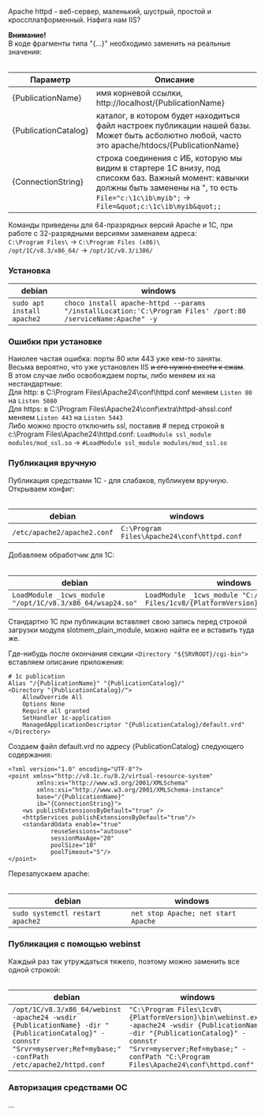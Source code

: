 Apache httpd - веб-сервер, маленький, шустрый, простой и кроссплатформенный. Нафига нам IIS?  
  
**Внимание!**  
В коде фрагменты типа "{...}" необходимо заменить на реальные значения:
###### 
| Параметр | Описание |
| --- | --- |
| {PublicationName} | имя корневой ссылки, http://localhost/{PublicationName} |
| {PublicationCatalog} | каталог, в котором будет находиться файл настроек публикации нашей базы. Может быть асболютно любой, часто это apache/htdocs/{PublicationName} |
 | {ConnectionString} | строка соединения с ИБ, которую мы видим в стартере 1С внизу, под списокм баз. Важный момент: кавычки должны быть заменены на &quot;, то есть `File="c:\1c\ib\myib";` -> `File=&quot;c:\1c\ib\myib&quot;;` |  

Команды приведены для 64-празрядных версий Apache и 1С, при работе с 32-разрядными версиями заменаяем адреса:  
`C:\Program Files\` -> `C:\Program Files (x86)\`  
`/opt/1C/v8.3/x86_64/` -> `/opt/1C/v8.3/i386/`  

### Установка  
| **debian** | **windows** |
| ---------- | ----------- |
| `sudo apt install apache2` | `choco install apache-httpd --params "/installLocation:'C:\Program Files' /port:80 /serviceName:Apache" -y` |  

### Ошибки при установке  
Наиолее частая ошибка: порты 80 или 443 уже кем-то заняты.  
Весьма вероятно, что уже установлен IIS ~~и его нужно снести к ежам~~.  
В этом случае либо освобождаем порты, либо меняем их на нестандартные:  
Для http: в C:\Program Files\Apache24\conf\httpd.conf меняем `Listen 80` на `Listen 5080`  
Для https: в C:\Program Files\Apache24\conf\extra\httpd-ahssl.conf меняем `Listen 443` на `Listen 5443`  
Либо можно просто отключить ssl, поставив # перед строкой в c:\Program Files\Apache24\httpd.conf:
`LoadModule ssl_module modules/mod_ssl.so` -> `#LoadModule ssl_module modules/mod_ssl.so`
  
### Публикация вручную  
Публикация средствами 1С - для слабаков, публикуем вручную. Открываем конфиг:  
######  
| **debian** | **windows** |
| ---------- | ----------- |
| `/etc/apache2/apache2.conf` | `C:\Program Files\Apache24\conf\httpd.conf` |

Добавляем обработчик для 1С:  
######  
| **debian** | **windows** |
| ---------- | ----------- |
| `LoadModule _1cws_module "/opt/1C/v8.3/x86_64/wsap24.so"` | `LoadModule _1cws_module "C:/Program Files/1cv8/{PlatformVersion}/bin/wsap24.dll"` |  

Стандартно 1С при публикации вставляет свою запись перед строкой загрузки модуля slotmem_plain_module, можно найти ее и вставить туда же.   
  
Где-нибудь после окончания секции `<Directory "${SRVROOT}/cgi-bin">` вставляем описание приложения:  
```
# 1c publication
Alias "/{PublicationName}" "{PublicationCatalog}/"
<Directory "{PublicationCatalog}/">
    AllowOverride All
    Options None
    Require all granted
    SetHandler 1c-application
    ManagedApplicationDescriptor "{PublicationCatalog}/default.vrd"
</Directory>

```
  
Создаем файл default.vrd по адресу {PublicationCatalog} следующего содержания:  
```
<?xml version="1.0" encoding="UTF-8"?>
<point xmlns="http://v8.1c.ru/8.2/virtual-resource-system"
		xmlns:xs="http://www.w3.org/2001/XMLSchema"
		xmlns:xsi="http://www.w3.org/2001/XMLSchema-instance"
		base="/{PublicationName}"
		ib="{ConnectionString}">
	<ws publishExtensionsByDefault="true" />
	<httpServices publishExtensionsByDefault="true"/>
	<standardOdata enable="true"
			reuseSessions="autouse"
			sessionMaxAge="20"
			poolSize="10"
			poolTimeout="5"/>
</point>
```

Перезапускаем apache:  
######  
| **debian** | **windows** |
| --- | --- |
| `sudo systemctl restart apache2` | `net stop Apache; net start Apache` |  

### Публикация с помощью webinst  
Каждый раз так утруждаться тяжело, поэтому можно заменить все одной строкой:  
######  
| **debian** | **windows** |
| --- | --- |
| `/opt/1C/v8.3/x86_64/webinst -apache24 -wsdir {PublicationName} -dir "{PublicationCatalog}" -connstr "Srvr=myserver;Ref=mybase;" -confPath /etc/apache2/httpd.conf` | `"C:\Program Files\1cv8\{PlatformVersion}\bin\webinst.exe" -apache24 -wsdir {PublicationName} -dir "{PublicationCatalog}" -connstr "Srvr=myserver;Ref=mybase;" -confPath "C:\Program Files\Apache24\conf\httpd.conf"` |  

### Авторизация средствами ОС
...  

